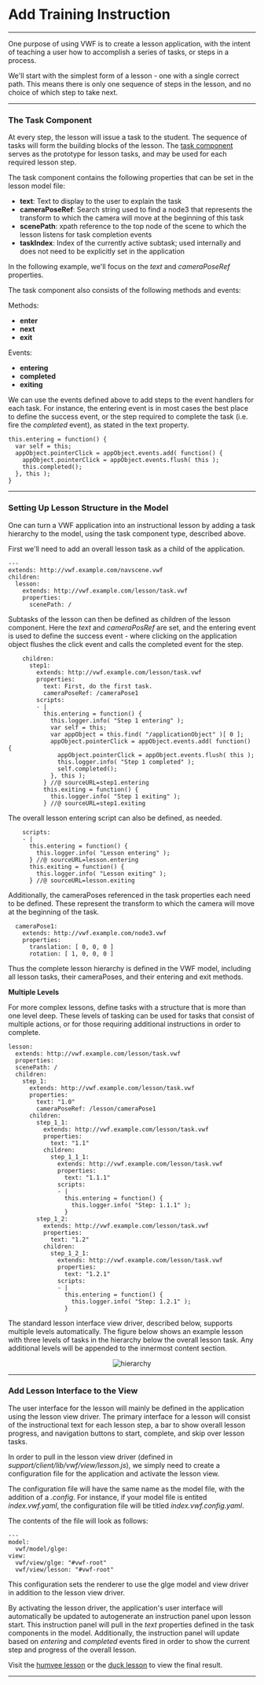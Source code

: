 # Add Training Instruction

--------------

One purpose of using VWF is to create a lesson application, with the intent of teaching a user how to accomplish a series of tasks, or steps in a process. 

We'll start with the simplest form of a lesson - one with a single correct path. This means there is only one sequence of steps in the lesson, and no choice of which step to take next.

--------------

### The Task Component

At every step, the lesson will issue a task to the student. The sequence of tasks will form the building blocks of the lesson. The [task component](jsdoc_cmp/symbols/lesson.task.vwf.html) serves as the prototype for lesson tasks, and may be used for each required lesson step. 

The task component contains the following properties that can be set in the lesson model file:

* **text**: Text to display to the user to explain the task
* **cameraPoseRef**: Search string used to find a node3 that represents the transform to which the camera will move at the beginning of this task
* **scenePath**: xpath reference to the top node of the scene to which the lesson listens for task completion events
* **taskIndex**: Index of the currently active subtask; used internally and does not need to be explicitly set in the application

In the following example, we'll focus on the *text* and *cameraPoseRef* properties. 

The task component also consists of the following methods and events:

Methods:

* **enter**
* **next**
* **exit**

Events:

* **entering**
* **completed**
* **exiting**

We can use the events defined above to add steps to the event handlers for each task. For instance, the entering event is in most cases the best place to define the success event, or the step required to complete the task (i.e. fire the *completed* event), as stated in the text property.

	this.entering = function() {
	  var self = this;
	  appObject.pointerClick = appObject.events.add( function() {
	    appObject.pointerClick = appObject.events.flush( this );
	    this.completed();
	  }, this );
	}

--------------

### Setting Up Lesson Structure in the Model

One can turn a VWF application into an instructional lesson by adding a task hierarchy to the model, using the task component type, described above.

First we'll need to add an overall lesson task as a child of the application. 

	--- 
	extends: http://vwf.example.com/navscene.vwf
	children:
	  lesson:
        extends: http://vwf.example.com/lesson/task.vwf
        properties:
          scenePath: /

Subtasks of the lesson can then be defined as children of the lesson component. Here the *text* and *cameraPosRef* are set, and the entering event is used to define the success event - where clicking on the application object flushes the click event and calls the completed event for the step. 

        children:
          step1:
            extends: http://vwf.example.com/lesson/task.vwf
            properties:
              text: First, do the first task.
              cameraPoseRef: /cameraPose1
            scripts:
            - |
              this.entering = function() {
                this.logger.info( "Step 1 entering" );
                var self = this;
                var appObject = this.find( "/applicationObject" )[ 0 ];
                appObject.pointerClick = appObject.events.add( function() {
                  appObject.pointerClick = appObject.events.flush( this );
                  this.logger.info( "Step 1 completed" );
                  self.completed();
                }, this );
              } //@ sourceURL=step1.entering
              this.exiting = function() {
                this.logger.info( "Step 1 exiting" );
              } //@ sourceURL=step1.exiting

The overall lesson entering script can also be defined, as needed.

        scripts:
        - |
          this.entering = function() {
            this.logger.info( "Lesson entering" );
          } //@ sourceURL=lesson.entering
          this.exiting = function() {
            this.logger.info( "Lesson exiting" );
          } //@ sourceURL=lesson.exiting

Additionally, the cameraPoses referenced in the task properties each need to be defined. These represent the transform to which the camera will move at the beginning of the task. 

      cameraPose1:
        extends: http://vwf.example.com/node3.vwf
        properties:
          translation: [ 0, 0, 0 ]
          rotation: [ 1, 0, 0, 0 ]

Thus the complete lesson hierarchy is defined in the VWF model, including all lesson tasks, their cameraPoses, and their entering and exit methods. 

**Multiple Levels**

For more complex lessons, define tasks with a structure that is more than one level deep. These levels of tasking can be used for tasks that consist of multiple actions, or for those requiring additional instructions in order to complete. 

	lesson:
	  extends: http://vwf.example.com/lesson/task.vwf
	  properties:
	  scenePath: /
	  children:
	    step_1:
	      extends: http://vwf.example.com/lesson/task.vwf
	      properties:
	        text: "1.0"
	        cameraPoseRef: /lesson/cameraPose1
	      children:
	        step_1_1:
	          extends: http://vwf.example.com/lesson/task.vwf
	          properties:
	            text: "1.1"
	          children:
	            step_1_1_1:
	              extends: http://vwf.example.com/lesson/task.vwf
	              properties:
	                text: "1.1.1"
	              scripts:
	              - |
	                this.entering = function() {
	                  this.logger.info( "Step: 1.1.1" );
	                }
	        step_1_2:
	          extends: http://vwf.example.com/lesson/task.vwf
	          properties:
	            text: "1.2"
	          children:
	            step_1_2_1:
	              extends: http://vwf.example.com/lesson/task.vwf
	              properties:
	                text: "1.2.1"
	              scripts:
	              - |
	                this.entering = function() {
	                  this.logger.info( "Step: 1.2.1" );
	                }

The standard lesson interface view driver, described below, supports multiple levels automatically. The figure below shows an example lesson with three levels of tasks in the hierarchy below the overall lesson task. Any additional levels will be appended to the innermost content section. 

<div style='width:100%;text-align:center'><img src='images/lesson.png' alt='hierarchy' /></div>

--------------

### Add Lesson Interface to the View

The user interface for the lesson will mainly be defined in the application using the lesson view driver. The primary interface for a lesson will consist of the instructional text for each lesson step, a bar to show overall lesson progress, and navigation buttons to start, complete, and skip over lesson tasks.

In order to pull in the lesson view driver (defined in *support/client/lib/vwf/view/lesson.js*), we simply need to create a configuration file for the application and activate the lesson view.

The configuration file will have the same name as the model file, with the addition of a *.config*. For instance, if your model file is entited *index.vwf.yaml*, the configuration file will be titled *index.vwf.config.yaml*. 

The contents of the file will look as follows:

	---
	model:
	  vwf/model/glge:
	view:
	  vwf/view/glge: "#vwf-root"
	  vwf/view/lesson: "#vwf-root"

This configuration sets the renderer to use the glge model and view driver in addition to the lesson view driver. 

By activating the lesson driver, the application's user interface will automatically be updated to autogenerate an instruction panel upon lesson start. This instruction panel will pull in the *text* properties defined in the task components in the model. Additionally, the instruction panel will update based on *entering* and *completed* events fired in order to show the current step and progress of the overall lesson. 

Visit the [humvee lesson](../../../humvee-lesson) or the [duck lesson](../../../lesson) to view the final result.

--------------

<!-- **Note: need to update build to include subfolders** 
[task component](jsdoc_cmp/symbols/instruction.vwf.html) -->

<!-- Add screenshots -->